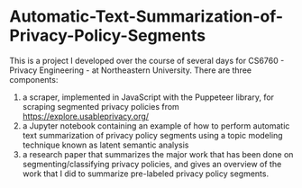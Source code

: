 # Automatic-Text-Summarization-of-Privacy-Policy-Segments
This is a project I developed over the course of several days for CS6760 - Privacy Engineering - at Northeastern University. There are three components: 
  1) a scraper, implemented in JavaScript with the Puppeteer library, for scraping segmented privacy policies from https://explore.usableprivacy.org/ 
  2) a Jupyter notebook containing an example of how to perform automatic text summarization of privacy policy segments using a topic modeling technique known as latent semantic analysis
  3) a research paper that summarizes the major work that has been done on segmenting/classifying privacy policies, and gives an overview of the work that I did to summarize pre-labeled privacy policy segments.
